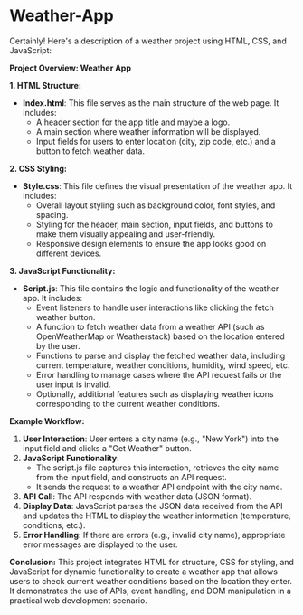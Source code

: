 # Weather-App
Certainly! Here's a description of a weather project using HTML, CSS, and JavaScript:

**Project Overview: Weather App**

**1. HTML Structure:**
- **Index.html**: This file serves as the main structure of the web page. It includes:
  - A header section for the app title and maybe a logo.
  - A main section where weather information will be displayed.
  - Input fields for users to enter location (city, zip code, etc.) and a button to fetch weather data.

**2. CSS Styling:**
- **Style.css**: This file defines the visual presentation of the weather app. It includes:
  - Overall layout styling such as background color, font styles, and spacing.
  - Styling for the header, main section, input fields, and buttons to make them visually appealing and user-friendly.
  - Responsive design elements to ensure the app looks good on different devices.

**3. JavaScript Functionality:**
- **Script.js**: This file contains the logic and functionality of the weather app. It includes:
  - Event listeners to handle user interactions like clicking the fetch weather button.
  - A function to fetch weather data from a weather API (such as OpenWeatherMap or Weatherstack) based on the location entered by the user.
  - Functions to parse and display the fetched weather data, including current temperature, weather conditions, humidity, wind speed, etc.
  - Error handling to manage cases where the API request fails or the user input is invalid.
  - Optionally, additional features such as displaying weather icons corresponding to the current weather conditions.

**Example Workflow:**
1. **User Interaction**: User enters a city name (e.g., "New York") into the input field and clicks a "Get Weather" button.
2. **JavaScript Functionality**: 
   - The script.js file captures this interaction, retrieves the city name from the input field, and constructs an API request.
   - It sends the request to a weather API endpoint with the city name.
3. **API Call**: The API responds with weather data (JSON format).
4. **Display Data**: JavaScript parses the JSON data received from the API and updates the HTML to display the weather information (temperature, conditions, etc.).
5. **Error Handling**: If there are errors (e.g., invalid city name), appropriate error messages are displayed to the user.

**Conclusion:**
This project integrates HTML for structure, CSS for styling, and JavaScript for dynamic functionality to create a weather app that allows users to check current weather conditions based on the location they enter. It demonstrates the use of APIs, event handling, and DOM manipulation in a practical web development scenario.
